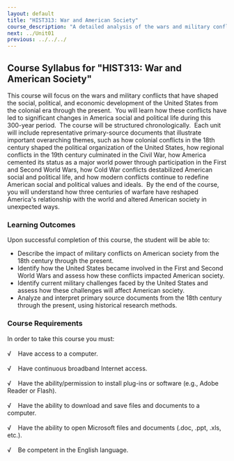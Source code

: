 ```yaml
---
layout: default
title: "HIST313: War and American Society"
course_description: "A detailed analysis of the wars and military conflicts that have shaped the social, political, and economic history of the United States from the colonial era to the present."
next: ../Unit01
previous: ../../../
---
```

Course Syllabus for "HIST313: War and American Society"
-------------------------------------------------------

This course will focus on the wars and military conflicts that have
shaped the social, political, and economic development of the United
States from the colonial era through the present.  You will learn how
these conflicts have led to significant changes in America social and
political life during this 300-year period.  The course will be
structured chronologically.  Each unit will include representative
primary-source documents that illustrate important overarching themes,
such as how colonial conflicts in the 18th century shaped the political
organization of the United States, how regional conflicts in the 19th
century culminated in the Civil War, how America cemented its status as
a major world power through participation in the First and Second World
Wars, how Cold War conflicts destabilized American social and political
life, and how modern conflicts continue to redefine American social and
political values and ideals.  By the end of the course, you will
understand how three centuries of warfare have reshaped America's
relationship with the world and altered American society in unexpected
ways.

### Learning Outcomes

Upon successful completion of this course, the student will be able
to:  
  

-   Describe the impact of military conflicts on American society from
    the 18th century through the present.
-   Identify how the United States became involved in the First and
    Second World Wars and assess how these conflicts impacted American
    society.
-   Identify current military challenges faced by the United States and
    assess how these challenges will affect American society.
-   Analyze and interpret primary source documents from the 18th century
    through the present, using historical research methods.

### Course Requirements

In order to take this course you must:  
    
 √    Have access to a computer.  
    
 √    Have continuous broadband Internet access.  
    
 √    Have the ability/permission to install plug-ins or software (e.g.,
Adobe Reader or Flash).  
    
 √    Have the ability to download and save files and documents to a
computer.  
    
 √    Have the ability to open Microsoft files and documents (.doc,
.ppt, .xls, etc.).  
    
 √    Be competent in the English language.  
        

